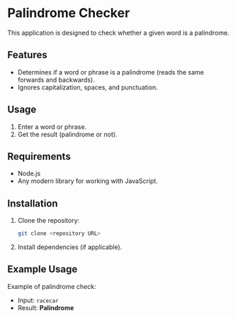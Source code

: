 
# Palindrome Checker

This application is designed to check whether a given word is a palindrome.

## Features  
- Determines if a word or phrase is a palindrome (reads the same forwards and backwards).  
- Ignores capitalization, spaces, and punctuation.  

## Usage  
1. Enter a word or phrase.  
2. Get the result (palindrome or not).  

## Requirements  
- Node.js  
- Any modern library for working with JavaScript.  

## Installation  
1. Clone the repository:  
   ```bash
   git clone <repository URL>
   ```  
2. Install dependencies (if applicable).  

## Example Usage  
Example of palindrome check:  
- Input: `racecar`  
- Result: **Palindrome**  


